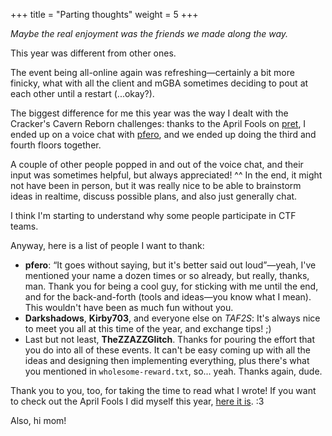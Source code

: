 +++
title = "Parting thoughts"
weight = 5
+++

*Maybe the real enjoyment was the friends we made along the way.*

<!-- more -->

This year was different from other ones.

The event being all-online again was refreshing—certainly a bit more finicky, what with all the client and mGBA sometimes deciding to pout at each other until a restart (...okay?).

The biggest difference for me this year was the way I dealt with the Cracker's Cavern Reborn challenges: thanks to the April Fools on [pret](https://github.com/pret), I ended up on a voice chat with [pfero](https://github.com/mid-kid), and we ended up doing the third and fourth floors together.

A couple of other people popped in and out of the voice chat, and their input was sometimes helpful, but always appreciated! ^^
In the end, it might not have been in person, but it was really nice to be able to brainstorm ideas in realtime, discuss possible plans, and also just generally chat.

I think I'm starting to understand why some people participate in CTF teams.

Anyway, here is a list of people I want to thank:

- **pfero**: <q>It goes without saying, but it's better said out loud</q>—yeah, I've mentioned your name a dozen times or so already, but really, thanks, man.
  Thank you for being a cool guy, for sticking with me until the end, and for the back-and-forth (tools and ideas—you know what I mean).
  This wouldn't have been as much fun without you.
- **Darkshadows**, **Kirby703**, and everyone else on *TAF2S*: It's always nice to meet you all at this time of the year, and exchange tips! ;)
- Last but not least, **TheZZAZZGlitch**.
  Thanks for pouring the effort that you do into all of these events.
  It can't be easy coming up with all the ideas and designing then implementing everything, plus there's what you mentioned in `wholesome-reward.txt`, so... yeah.
  Thanks again, dude.

Thank you to you, too, for taking the time to read what I wrote!
If you want to check out the April Fools I did myself this year, [here it is](https://github.com/gbdev/rgbds/releases/tag/v0.6.0-welease-cnyandidayte). :3

Also, hi mom!
